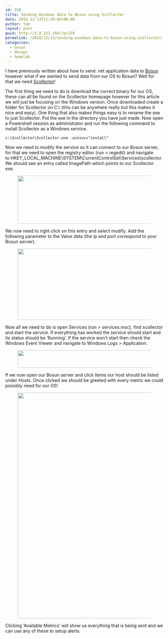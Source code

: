 ```yaml
---
id: 158
title: Sending Windows data to Bosun using Scollector
date: 2018-12-13T21:29:02+00:00
author: tom
layout: post
guid: http://3.8.252.104/?p=158
permalink: /2018/12/13/sending-windows-data-to-bosun-using-scollector/
categories:
  - bosun
  - devops
  - homelab
---
```

I have previously written about how to send .net application data to [Bosun](https://bosun.org/) however what if we wanted to send data from our OS to Bosun? Well for that we need [Scollector](http://bosun.org/scollector/)!

  


The first thing we need to do is download the correct binary for our OS, these can all be found on the Scollector homepage however for this article we will just be focusing on the Windows version. Once downloaded create a folder for Scollector on C:\ (this can be anywhere really but this makes it nice and easy). One thing that also makes things easy is to rename the exe to just Scollector. Put the exe in the directory you have just made. Now open a Powershell session as administrator and run the following command to install Scollector as a Windows service.

<pre class="wp-block-code"><code>c:\Scollector\Scollector.exe -winsvc="install"</code></pre>

Now we need to modify the service so it can connect to our Bosun server, for that we need to open the registry editor (run > regedit) and navigate to&nbsp;HKEY\_LOCAL\_MACHINE\SYSTEM\CurrentControlSet\Services\scollector. We should see an entry called ImagePath which points to our Scollector exe.<figure class="wp-block-image">

<img loading="lazy" width="760" height="153" src="http://tomaustin.xyz/wp-content/uploads/2018/12/image-12.png" alt="" class="wp-image-159" srcset="https://tomaustin.xyz/wp-content/uploads/2018/12/image-12.png 760w, https://tomaustin.xyz/wp-content/uploads/2018/12/image-12-300x60.png 300w, https://tomaustin.xyz/wp-content/uploads/2018/12/image-12-720x145.png 720w" sizes="(max-width: 760px) 100vw, 760px" /> </figure> 

We now need to right click on this entry and select modify. Add the following parameter to the Value data (the ip and port correspond to your Bosun server).<figure class="wp-block-image">

<img loading="lazy" width="450" height="227" src="http://tomaustin.xyz/wp-content/uploads/2018/12/image-13.png" alt="" class="wp-image-160" srcset="https://tomaustin.xyz/wp-content/uploads/2018/12/image-13.png 450w, https://tomaustin.xyz/wp-content/uploads/2018/12/image-13-300x151.png 300w" sizes="(max-width: 450px) 100vw, 450px" /> </figure> 

Now all we need to do is open Services (run > services.msc), find scollector and start the service. If everything has worked the service should start and its status should be &#8216;Running&#8217;. If the service won&#8217;t start then check the Windows Event Viewer and navigate to Windows Logs > Application.<figure class="wp-block-image">

<img loading="lazy" width="848" height="56" src="http://tomaustin.xyz/wp-content/uploads/2018/12/image-14.png" alt="" class="wp-image-161" srcset="https://tomaustin.xyz/wp-content/uploads/2018/12/image-14.png 848w, https://tomaustin.xyz/wp-content/uploads/2018/12/image-14-300x20.png 300w, https://tomaustin.xyz/wp-content/uploads/2018/12/image-14-768x51.png 768w, https://tomaustin.xyz/wp-content/uploads/2018/12/image-14-720x48.png 720w" sizes="(max-width: 848px) 100vw, 848px" /> </figure> 

If we now open our Bosun server and click Items our host should be listed under Hosts. Once clicked we should be greeted with every metric we could possibly need for our OS!<figure class="wp-block-image">

<img loading="lazy" width="1179" height="718" src="https://i1.wp.com/www.tomaustin.xyz/wp-content/uploads/2018/12/image-15.png?fit=640%2C390&ssl=1" alt="" class="wp-image-162" srcset="https://tomaustin.xyz/wp-content/uploads/2018/12/image-15.png 1179w, https://tomaustin.xyz/wp-content/uploads/2018/12/image-15-300x183.png 300w, https://tomaustin.xyz/wp-content/uploads/2018/12/image-15-768x468.png 768w, https://tomaustin.xyz/wp-content/uploads/2018/12/image-15-1024x624.png 1024w, https://tomaustin.xyz/wp-content/uploads/2018/12/image-15-720x438.png 720w" sizes="(max-width: 1179px) 100vw, 1179px" /> </figure> 

Clicking &#8216;Available Metrics&#8217; will show us everything that is being sent and we can use any of these to setup alerts.